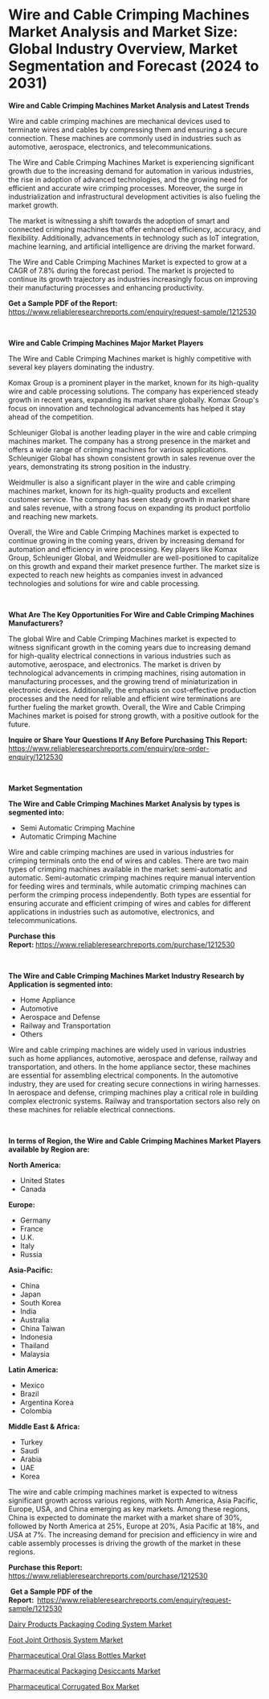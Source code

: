 <p><h1>Wire and Cable Crimping Machines Market Analysis and Market Size: Global Industry Overview, Market Segmentation and Forecast (2024 to 2031)</h1></p><p><strong>Wire and Cable Crimping Machines Market Analysis and Latest Trends</strong></p>
<p><p>Wire and cable crimping machines are mechanical devices used to terminate wires and cables by compressing them and ensuring a secure connection. These machines are commonly used in industries such as automotive, aerospace, electronics, and telecommunications.</p><p>The Wire and Cable Crimping Machines Market is experiencing significant growth due to the increasing demand for automation in various industries, the rise in adoption of advanced technologies, and the growing need for efficient and accurate wire crimping processes. Moreover, the surge in industrialization and infrastructural development activities is also fueling the market growth.</p><p>The market is witnessing a shift towards the adoption of smart and connected crimping machines that offer enhanced efficiency, accuracy, and flexibility. Additionally, advancements in technology such as IoT integration, machine learning, and artificial intelligence are driving the market forward.</p><p>The Wire and Cable Crimping Machines Market is expected to grow at a CAGR of 7.8% during the forecast period. The market is projected to continue its growth trajectory as industries increasingly focus on improving their manufacturing processes and enhancing productivity.</p></p>
<p><strong>Get a Sample PDF of the Report:&nbsp;</strong> <a href="https://www.reliableresearchreports.com/enquiry/request-sample/1212530">https://www.reliableresearchreports.com/enquiry/request-sample/1212530</a></p>
<p>&nbsp;</p>
<p><strong>Wire and Cable Crimping Machines Major Market Players</strong></p>
<p><p>The Wire and Cable Crimping Machines market is highly competitive with several key players dominating the industry. </p><p>Komax Group is a prominent player in the market, known for its high-quality wire and cable processing solutions. The company has experienced steady growth in recent years, expanding its market share globally. Komax Group's focus on innovation and technological advancements has helped it stay ahead of the competition.</p><p>Schleuniger Global is another leading player in the wire and cable crimping machines market. The company has a strong presence in the market and offers a wide range of crimping machines for various applications. Schleuniger Global has shown consistent growth in sales revenue over the years, demonstrating its strong position in the industry.</p><p>Weidmuller is also a significant player in the wire and cable crimping machines market, known for its high-quality products and excellent customer service. The company has seen steady growth in market share and sales revenue, with a strong focus on expanding its product portfolio and reaching new markets.</p><p>Overall, the Wire and Cable Crimping Machines market is expected to continue growing in the coming years, driven by increasing demand for automation and efficiency in wire processing. Key players like Komax Group, Schleuniger Global, and Weidmuller are well-positioned to capitalize on this growth and expand their market presence further. The market size is expected to reach new heights as companies invest in advanced technologies and solutions for wire and cable processing.</p></p>
<p>&nbsp;</p>
<p><strong>What Are The Key Opportunities For Wire and Cable Crimping Machines Manufacturers?</strong></p>
<p><p>The global Wire and Cable Crimping Machines market is expected to witness significant growth in the coming years due to increasing demand for high-quality electrical connections in various industries such as automotive, aerospace, and electronics. The market is driven by technological advancements in crimping machines, rising automation in manufacturing processes, and the growing trend of miniaturization in electronic devices. Additionally, the emphasis on cost-effective production processes and the need for reliable and efficient wire terminations are further fueling the market growth. Overall, the Wire and Cable Crimping Machines market is poised for strong growth, with a positive outlook for the future.</p></p>
<p><strong>Inquire or Share Your Questions If Any Before Purchasing This Report:</strong> <a href="https://www.reliableresearchreports.com/enquiry/pre-order-enquiry/1212530">https://www.reliableresearchreports.com/enquiry/pre-order-enquiry/1212530</a></p>
<p>&nbsp;</p>
<p><strong>Market Segmentation</strong></p>
<p><strong>The Wire and Cable Crimping Machines Market Analysis by types is segmented into:</strong></p>
<p><ul><li>Semi Automatic Crimping Machine</li><li>Automatic Crimping Machine</li></ul></p>
<p><p>Wire and cable crimping machines are used in various industries for crimping terminals onto the end of wires and cables. There are two main types of crimping machines available in the market: semi-automatic and automatic. Semi-automatic crimping machines require manual intervention for feeding wires and terminals, while automatic crimping machines can perform the crimping process independently. Both types are essential for ensuring accurate and efficient crimping of wires and cables for different applications in industries such as automotive, electronics, and telecommunications.</p></p>
<p><strong>Purchase this Report:&nbsp;</strong><a href="https://www.reliableresearchreports.com/purchase/1212530">https://www.reliableresearchreports.com/purchase/1212530</a></p>
<p>&nbsp;</p>
<p><strong>The Wire and Cable Crimping Machines Market Industry Research by Application is segmented into:</strong></p>
<p><ul><li>Home Appliance</li><li>Automotive</li><li>Aerospace and Defense</li><li>Railway and Transportation</li><li>Others</li></ul></p>
<p><p>Wire and cable crimping machines are widely used in various industries such as home appliances, automotive, aerospace and defense, railway and transportation, and others. In the home appliance sector, these machines are essential for assembling electrical components. In the automotive industry, they are used for creating secure connections in wiring harnesses. In aerospace and defense, crimping machines play a critical role in building complex electronic systems. Railway and transportation sectors also rely on these machines for reliable electrical connections.</p></p>
<p>&nbsp;</p>
<p><strong>In terms of Region, the Wire and Cable Crimping Machines Market Players available by Region are:</strong></p>
<p>
    <p> <strong> North America: </strong>
        <ul>
            <li>United States</li>
            <li>Canada</li>
        </ul>
        </p> 
    <p> <strong> Europe: </strong>
        <ul>
            <li>Germany</li>
            <li>France</li>
            <li>U.K.</li>
            <li>Italy</li>
            <li>Russia</li>
        </ul>
        </p> 
    <p> <strong> Asia-Pacific: </strong>
        <ul>
            <li>China</li>
            <li>Japan</li>
            <li>South Korea</li>
            <li>India</li>
            <li>Australia</li>
            <li>China Taiwan</li>
            <li>Indonesia</li>
            <li>Thailand</li>
            <li>Malaysia</li>
        </ul>
        </p> 
    <p> <strong> Latin America: </strong>
        <ul>
            <li>Mexico</li>
            <li>Brazil</li>
            <li>Argentina Korea</li>
            <li>Colombia</li>
        </ul>
        </p> 
    <p> <strong> Middle East & Africa: </strong>
        <ul>
            <li>Turkey</li>
            <li>Saudi</li>
            <li>Arabia</li>
            <li>UAE</li>
            <li>Korea</li>
        </ul>
    </p>
    </p>
<p><p>The wire and cable crimping machines market is expected to witness significant growth across various regions, with North America, Asia Pacific, Europe, USA, and China emerging as key markets. Among these regions, China is expected to dominate the market with a market share of 30%, followed by North America at 25%, Europe at 20%, Asia Pacific at 18%, and USA at 7%. The increasing demand for precision and efficiency in wire and cable assembly processes is driving the growth of the market in these regions.</p></p>
<p><strong>Purchase this Report: </strong><a href="https://www.reliableresearchreports.com/purchase/1212530">https://www.reliableresearchreports.com/purchase/1212530</a></p>
<p>&nbsp;<strong>Get a Sample PDF of the Report:&nbsp;&nbsp;</strong><a href="https://www.reliableresearchreports.com/enquiry/request-sample/1212530">https://www.reliableresearchreports.com/enquiry/request-sample/1212530</a></p>
<p><strong></strong></p>
<p><p><a href="https://github.com/prosalinda88/Market-Research-Report-List-3/blob/main/dairy-products-packaging-coding-system-market.md">Dairy Products Packaging Coding System Market</a></p><p><a href="https://github.com/globismark/Market-Research-Report-List-2/blob/main/foot-joint-orthosis-system-market.md">Foot Joint Orthosis System Market</a></p><p><a href="https://medium.com/@oralhayes565/pharmaceutical-oral-glass-bottles-market-size-reveals-the-best-marketing-channels-in-global-29b664b9f47b">Pharmaceutical Oral Glass Bottles Market</a></p><p><a href="https://medium.com/@oralhayes565/pharmaceutical-packaging-desiccants-market-size-and-market-trends-complete-industry-overview-2024-ccda3314087b">Pharmaceutical Packaging Desiccants Market</a></p><p><a href="https://medium.com/@oralhayes565/pharmaceutical-corrugated-box-market-furnishes-information-on-market-share-market-trends-and-15b0615fa52c">Pharmaceutical Corrugated Box Market</a></p></p>